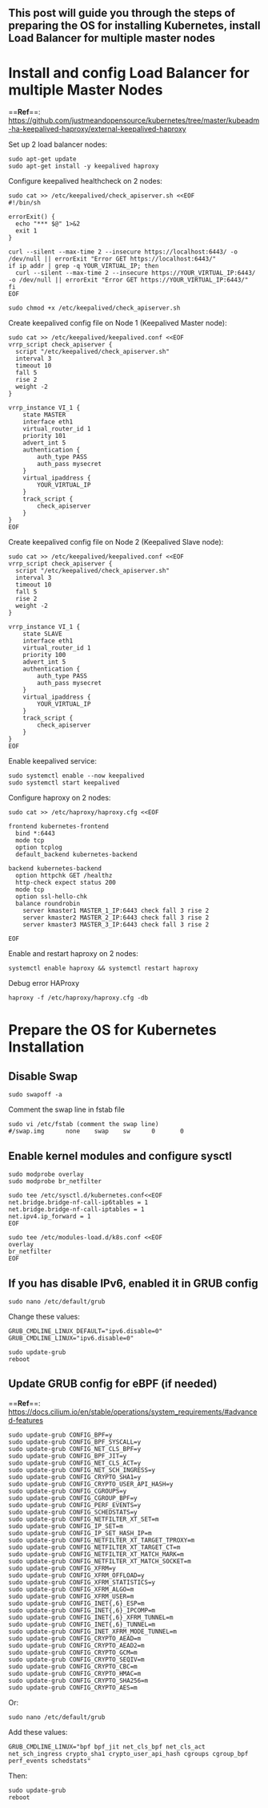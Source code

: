 ## This post will guide you through the steps of preparing the OS for installing Kubernetes, install Load Balancer for multiple master nodes

# Install and config Load Balancer for multiple Master Nodes
==**Ref**==: https://github.com/justmeandopensource/kubernetes/tree/master/kubeadm-ha-keepalived-haproxy/external-keepalived-haproxy

Set up 2 load balancer nodes:
```Shell
sudo apt-get update
sudo apt-get install -y keepalived haproxy
```

Configure keepalived healthcheck on 2 nodes:
```Shell
sudo cat >> /etc/keepalived/check_apiserver.sh <<EOF
#!/bin/sh

errorExit() {
  echo "*** $@" 1>&2
  exit 1
}

curl --silent --max-time 2 --insecure https://localhost:6443/ -o /dev/null || errorExit "Error GET https://localhost:6443/"
if ip addr | grep -q YOUR_VIRTUAL_IP; then
  curl --silent --max-time 2 --insecure https://YOUR_VIRTUAL_IP:6443/ -o /dev/null || errorExit "Error GET https://YOUR_VIRTUAL_IP:6443/"
fi
EOF

sudo chmod +x /etc/keepalived/check_apiserver.sh
```

Create keepalived config file on Node 1 (Keepalived Master node):
```Shell
sudo cat >> /etc/keepalived/keepalived.conf <<EOF
vrrp_script check_apiserver {
  script "/etc/keepalived/check_apiserver.sh"
  interval 3
  timeout 10
  fall 5
  rise 2
  weight -2
}

vrrp_instance VI_1 {
    state MASTER
    interface eth1
    virtual_router_id 1
    priority 101
    advert_int 5
    authentication {
        auth_type PASS
        auth_pass mysecret
    }
    virtual_ipaddress {
        YOUR_VIRTUAL_IP
    }
    track_script {
        check_apiserver
    }
}
EOF
```

Create keepalived config file on Node 2 (Keepalived Slave node):
```Shell
sudo cat >> /etc/keepalived/keepalived.conf <<EOF
vrrp_script check_apiserver {
  script "/etc/keepalived/check_apiserver.sh"
  interval 3
  timeout 10
  fall 5
  rise 2
  weight -2
}

vrrp_instance VI_1 {
    state SLAVE
    interface eth1
    virtual_router_id 1
    priority 100
    advert_int 5
    authentication {
        auth_type PASS
        auth_pass mysecret
    }
    virtual_ipaddress {
        YOUR_VIRTUAL_IP
    }
    track_script {
        check_apiserver
    }
}
EOF
```

Enable keepalived service:
```Shell
sudo systemctl enable --now keepalived
sudo systemctl start keepalived
```

Configure haproxy on 2 nodes:
```Shell
sudo cat >> /etc/haproxy/haproxy.cfg <<EOF

frontend kubernetes-frontend
  bind *:6443
  mode tcp
  option tcplog
  default_backend kubernetes-backend

backend kubernetes-backend
  option httpchk GET /healthz
  http-check expect status 200
  mode tcp
  option ssl-hello-chk
  balance roundrobin
    server kmaster1 MASTER_1_IP:6443 check fall 3 rise 2
    server kmaster2 MASTER_2_IP:6443 check fall 3 rise 2
    server kmaster3 MASTER_3_IP:6443 check fall 3 rise 2

EOF
```

Enable and restart haproxy on 2 nodes:
```Shell
systemctl enable haproxy && systemctl restart haproxy
```

Debug error HAProxy
```Shell
haproxy -f /etc/haproxy/haproxy.cfg -db
```

# Prepare the OS for Kubernetes Installation
## Disable Swap
```Shell
sudo swapoff -a
```

Comment the swap line in fstab file
```Shell
sudo vi /etc/fstab (comment the swap line)
#/swap.img      none    swap    sw      0       0
```

## Enable kernel modules and configure sysctl
```Shell
sudo modprobe overlay  
sudo modprobe br_netfilter

sudo tee /etc/sysctl.d/kubernetes.conf<<EOF  
net.bridge.bridge-nf-call-ip6tables = 1  
net.bridge.bridge-nf-call-iptables = 1  
net.ipv4.ip_forward = 1  
EOF

sudo tee /etc/modules-load.d/k8s.conf <<EOF  
overlay  
br_netfilter  
EOF
```

## If you has disable IPv6, enabled it in  GRUB config
```Shell
sudo nano /etc/default/grub
```
Change these values:
```Shell
GRUB_CMDLINE_LINUX_DEFAULT="ipv6.disable=0"
GRUB_CMDLINE_LINUX="ipv6.disable=0"
```

```Shell
sudo update-grub
reboot
```

## Update GRUB config for eBPF (if needed)
==**Ref**==: https://docs.cilium.io/en/stable/operations/system_requirements/#advanced-features
```Shell
sudo update-grub CONFIG_BPF=y
sudo update-grub CONFIG_BPF_SYSCALL=y
sudo update-grub CONFIG_NET_CLS_BPF=y
sudo update-grub CONFIG_BPF_JIT=y
sudo update-grub CONFIG_NET_CLS_ACT=y
sudo update-grub CONFIG_NET_SCH_INGRESS=y
sudo update-grub CONFIG_CRYPTO_SHA1=y
sudo update-grub CONFIG_CRYPTO_USER_API_HASH=y
sudo update-grub CONFIG_CGROUPS=y
sudo update-grub CONFIG_CGROUP_BPF=y
sudo update-grub CONFIG_PERF_EVENTS=y
sudo update-grub CONFIG_SCHEDSTATS=y
sudo update-grub CONFIG_NETFILTER_XT_SET=m
sudo update-grub CONFIG_IP_SET=m
sudo update-grub CONFIG_IP_SET_HASH_IP=m
sudo update-grub CONFIG_NETFILTER_XT_TARGET_TPROXY=m
sudo update-grub CONFIG_NETFILTER_XT_TARGET_CT=m
sudo update-grub CONFIG_NETFILTER_XT_MATCH_MARK=m
sudo update-grub CONFIG_NETFILTER_XT_MATCH_SOCKET=m
sudo update-grub CONFIG_XFRM=y
sudo update-grub CONFIG_XFRM_OFFLOAD=y
sudo update-grub CONFIG_XFRM_STATISTICS=y
sudo update-grub CONFIG_XFRM_ALGO=m
sudo update-grub CONFIG_XFRM_USER=m
sudo update-grub CONFIG_INET{,6}_ESP=m
sudo update-grub CONFIG_INET{,6}_IPCOMP=m
sudo update-grub CONFIG_INET{,6}_XFRM_TUNNEL=m
sudo update-grub CONFIG_INET{,6}_TUNNEL=m
sudo update-grub CONFIG_INET_XFRM_MODE_TUNNEL=m
sudo update-grub CONFIG_CRYPTO_AEAD=m
sudo update-grub CONFIG_CRYPTO_AEAD2=m
sudo update-grub CONFIG_CRYPTO_GCM=m
sudo update-grub CONFIG_CRYPTO_SEQIV=m
sudo update-grub CONFIG_CRYPTO_CBC=m
sudo update-grub CONFIG_CRYPTO_HMAC=m
sudo update-grub CONFIG_CRYPTO_SHA256=m
sudo update-grub CONFIG_CRYPTO_AES=m
```

Or:
```Shell
sudo nano /etc/default/grub
```
Add these values:
```Shell
GRUB_CMDLINE_LINUX="bpf bpf_jit net_cls_bpf net_cls_act net_sch_ingress crypto_sha1 crypto_user_api_hash cgroups cgroup_bpf perf_events schedstats"
```

Then:
```Shell
sudo update-grub
reboot
```
